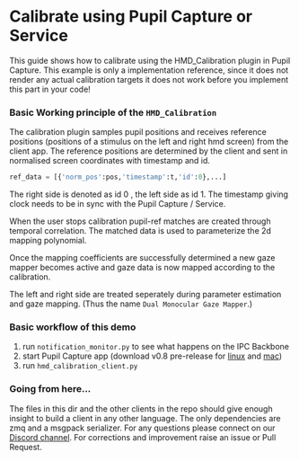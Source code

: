 # Calibrate using Pupil Capture or Service

This guide shows how to calibrate using the HMD_Calibration plugin in Pupil Capture. This example is only a implementation reference, since it does not render any actual calibration targets it does not work before you implement this part in your code!


### Basic Working principle of the `HMD_Calibration`

The calibration plugin samples pupil positions and receives reference positions (positions of a stimulus on the left and right hmd screen) from the client app. The reference positions are determined by the client and sent in normalised screen coordinates with timestamp and id.

```python
ref_data = [{'norm_pos':pos,'timestamp':t,'id':0},...]
```

The right side is denoted as id 0 , the left side as id 1. The timestamp giving clock needs to be in sync with the Pupil Capture / Service.

When the user stops calibration pupil-ref matches are created through temporal correlation. The matched data is used to parameterize the 2d mapping polynomial.

Once the mapping coefficients are successfully determined a new gaze mapper becomes active and gaze data is now mapped according to the calibration.

The left and right side are treated seperately during parameter estimation and gaze mapping. (Thus the name `Dual Monocular Gaze Mapper`.)


### Basic workflow of this demo

 1. run `notification_monitor.py` to see what happens on the IPC Backbone
 2. start Pupil Capture app (download v0.8 pre-release for [linux](https://drive.google.com/open?id=0Byap58sXjMVfWG5NQTFWNmhlcE0) and [mac](https://drive.google.com/open?id=0Byap58sXjMVfWGZmT0tXdDFxMG8))
 3. run `hmd_calibration_client.py`


### Going from here...

The files in this dir and the other clients in the repo should give enough insight to build a client in any other language. The only dependencies are zmq and a msgpack serializer. For any questions please connect on our [Discord channel](https://discord.gg/PahDtSH). For corrections and improvement raise an issue or Pull Request.



